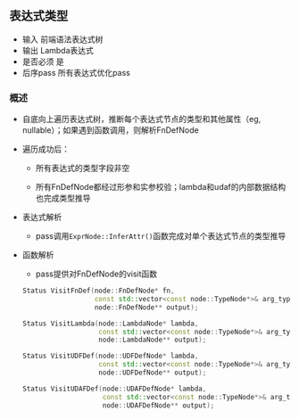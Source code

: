 ## 表达式类型

- 输入	前端语法表达式树
- 输出	Lambda表达式
- 是否必须	是
- 后序pass	所有表达式优化pass
      
### 概述

- 自底向上遍历表达式树，推断每个表达式节点的类型和其他属性（eg, nullable）；如果遇到函数调用，则解析FnDefNode

- 遍历成功后：

    - 所有表达式的类型字段非空
    
    - 所有FnDefNode都经过形参和实参校验；lambda和udaf的内部数据结构也完成类型推导

- 表达式解析
    
    - pass调用`ExprNode::InferAttr()`函数完成对单个表达式节点的类型推导

- 函数解析

    - pass提供对FnDefNode的visit函数
    
    ```c++
    Status VisitFnDef(node::FnDefNode* fn,
                      const std::vector<const node::TypeNode*>& arg_types,
                      node::FnDefNode** output);
    
    Status VisitLambda(node::LambdaNode* lambda,
                       const std::vector<const node::TypeNode*>& arg_types,
                       node::LambdaNode** output);

    Status VisitUDFDef(node::UDFDefNode* lambda,
                       const std::vector<const node::TypeNode*>& arg_types,
                       node::UDFDefNode** output);

    Status VisitUDAFDef(node::UDAFDefNode* lambda,
                        const std::vector<const node::TypeNode*>& arg_types,
                        node::UDAFDefNode** output);
    ```